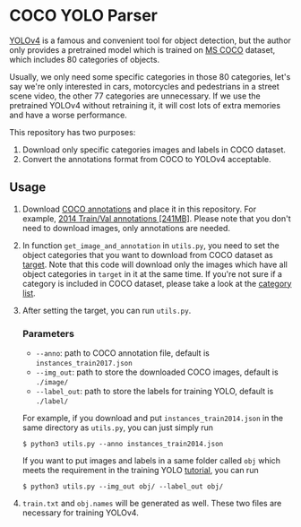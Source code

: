 # COCO YOLO Parser
[YOLOv4](https://github.com/AlexeyAB/darknet) is a famous and convenient tool for object detection, but the author only provides a pretrained model which is trained on [MS COCO](https://cocodataset.org/#home) dataset, which includes 80 categories of objects. 

Usually, we only need some specific categories in those 80 categories, let's say we're only interested in cars, motorcycles and pedestrians in a street scene video, the other 77 categories are unnecessary. If we use the pretrained YOLOv4 without retraining it, it will cost lots of extra memories and have a worse performance.

This repository has two purposes:
1. Download only specific categories images and labels in COCO dataset.
2. Convert the annotations format from COCO to YOLOv4 acceptable.

## Usage
1. Download [COCO annotations](https://cocodataset.org/#download) and place it in this repository. For example, [2014 Train/Val annotations [241MB]](http://images.cocodataset.org/annotations/annotations_trainval2014.zip). Please note that you don't need to download images, only annotations are needed.
2. In function `get_image_and_annotation` in `utils.py`, you need to set the object categories that you want to download from COCO dataset as [target](https://github.com/yamiefun/COCO-YOLO-Parser/blob/5573b9408628a39e69b73d4ace3a91d1bd434b93/utils.py#L51). Note that this code will download only the images which have all object categories in `target` in it at the same time. If you're not sure if a category is included in COCO dataset, please take a look at the [category list](https://tech.amikelive.com/node-718/what-object-categories-labels-are-in-coco-dataset/).
3. After setting the target, you can run `utils.py`. 
    ### Parameters
    + `--anno`: path to COCO annotation file, default is `instances_train2017.json`
    + `--img_out`: path to store the downloaded COCO images, default is `./image/`
    + `--label_out`: path to store the labels for training YOLO, default is `./label/`
    
    For example, if you download and put `instances_train2014.json` in the same directory as `utils.py`, you can just simply run 
    ```
    $ python3 utils.py --anno instances_train2014.json
    ```
    If you want to put images and labels in a same folder called `obj` which meets the requirement in the training YOLO [tutorial](https://github.com/AlexeyAB/darknet#how-to-train-to-detect-your-custom-objects), you can run
    ```
    $ python3 utils.py --img_out obj/ --label_out obj/
    ```
4. `train.txt` and `obj.names` will be generated as well. These two files are necessary for training YOLOv4. 
